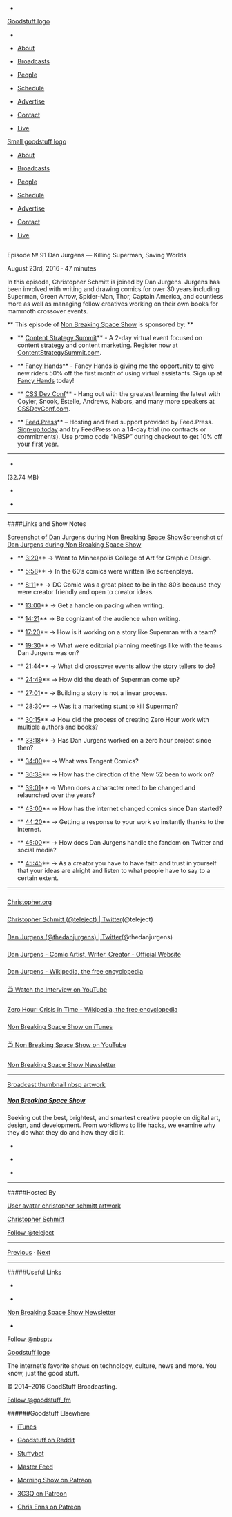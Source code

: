 

-
[Goodstuff logo](http://www.goodstuff.fm/)[](/assets/goodstuff_logo-17c1fe6f378352de5d7345f76152130b.svg)

-


-  [About](/about)

-  [Broadcasts](/broadcasts)

-  [People](/people)

-  [Schedule](/schedule)

-  [Advertise](/advertise)

-  [Contact](/contact)

-  [Live](/live)


[Small goodstuff logo](http://www.goodstuff.fm/)[](/assets/small_goodstuff_logo-bf032e72b9ec41494f4d90905f1ad619.svg)


-  [About](/about)

-  [Broadcasts](/broadcasts)

-  [People](/people)

-  [Schedule](/schedule)

-  [Advertise](/advertise)

-  [Contact](/contact)

-  [Live](/live)


##
Episode № 91
Dan Jurgens — Killing Superman, Saving Worlds


August 23rd, 2016
&middot;
47
minutes


In this episode, Christopher Schmitt is joined by Dan Jurgens. Jurgens has been involved with writing and drawing comics for over 30 years including Superman, Green Arrow, Spider-Man, Thor, Captain America, and countless more as well as managing fellow creatives working on their own books for mammoth crossover events.


**
This episode of
[Non Breaking Space Show](/nbsp)
is sponsored by:
**


- ** [Content Strategy Summit](http://ContentStrategySummit.com?utm_source=nbsptv91&utm_medium=podcast&utm_campaign=cssummit2016)** - A 2-day virtual event focused on content strategy and content marketing. Register now at  [ContentStrategySummit.com](http://ContentStrategySummit.com?utm_source=nbsptv91&utm_medium=podcast&utm_campaign=cssummit2016).

- ** [Fancy Hands](http://christopher.org/fancyhands)** - Fancy Hands is giving me the opportunity to give new riders 50% off the first month of using virtual assistants. Sign up at  [Fancy Hands](http://christopher.org/fancyhands) today!

- ** [CSS Dev Conf](http://cssdevconf.com/?utm_source=nbsptv91&utm_medium=podcast&utm_campaign=cssdevconf2016)** - Hang out with the greatest learning the latest with Coyier, Snook, Estelle, Andrews, Nabors, and many more speakers at  [CSSDevConf.com](http://cssdevconf.com/?utm_source=nbsptv91&utm_medium=podcast&utm_campaign=cssdevconf2016).

- ** [Feed.Press](http://feed.press/nbsp)** – Hosting and feed support provided by Feed.Press.  [Sign-up today](http://feed.press/nbsp) and try FeedPress on a 14-day trial (no contracts or commitments). Use promo code &ldquo;NBSP&rdquo; during checkout to get 10% off your first year.


------------------------------


-
[](http://podcasts-1.feedpress.co/10609/nbsp-91.mp3)(32.74 MB)

-
[](http://twitter.com/intent/tweet?text=Non%20Breaking%20Space%20Show%20%E2%84%96%2091%20on%20@goodstuff_fm%20-%20http://goodstuff.fm/nbsp/91)

-
[](http://www.facebook.com/sharer/sharer.php?u=http://goodstuff.fm/nbsp/91)


------------------------------


####Links and Show Notes


[Screenshot of Dan Jurgens during Non Breaking Space Show](http://goodstuff.fm/nbsp/91)[Screenshot of Dan Jurgens during Non Breaking Space Show](https://i.ytimg.com/vi/RygzkwRd2Xc/maxresdefault.jpg)


- ** [3:20](#t=3:00)** → Went to Minneapolis College of Art for Graphic Design.

- ** [5:58](#t=5:58)** → In the 60&rsquo;s comics were written like screenplays.

- ** [8:11](#t=8:11)** → DC Comic was a great place to be in the 80&rsquo;s because they were creator friendly and open to creator ideas.

- ** [13:00](#t=13:00)** → Get a handle on pacing when writing.

- ** [14:21](#t=14:21)** → Be cognizant of the audience when writing.

- ** [17:20](#t=17:20)** → How is it working on a story like Superman with a team?

- ** [19:30](#t=19:30)** → What were editorial planning meetings like with the teams Dan Jurgens was on?

- ** [21:44](#t=21:44)** → What did crossover events allow the story tellers to do?

- ** [24:49](#t=24:49)** → How did the death of Superman come up?

- ** [27:01](#t=27:01)** → Building a story is not a linear process.

- ** [28:30](#t=28:30)** → Was it a marketing stunt to kill Superman?

- ** [30:15](#t=30:15)** → How did the process of creating Zero Hour work with multiple authors and books?

- ** [33:18](#t=33:18)** → Has Dan Jurgens worked on a zero hour project since then?

- ** [34:00](#t=34:00)** → What was Tangent Comics?

- ** [36:38](#t=36:38)** → How has the direction of the New 52 been to work on?

- ** [39:01](#t=39:01)** → When does a character need to be changed and relaunched over the years?

- ** [43:00](#t=43:00)** → How has the internet changed comics since Dan started?

- ** [44:20](#t=44:20)** → Getting a response to your work so instantly thanks to the internet.

- ** [45:00](#t=45:00)** → How does Dan Jurgens handle the fandom on Twitter and social media?

- ** [45:45](#t=45:45)** → As a creator you have to have faith and trust in yourself that your ideas are alright and listen to what people have to say to a certain extent.


------------------------------


#####
[Christopher.org](http://christopher.org/)


#####
[Christopher Schmitt (@teleject) | Twitter](http://twitter.com/teleject)(@teleject)


#####
[Dan Jurgens (@thedanjurgens) | Twitter](https://twitter.com/thedanjurgens)(@thedanjurgens)


#####
[Dan Jurgens - Comic Artist, Writer, Creator - Official Website](http://danjurgens.com/)


#####
[Dan Jurgens - Wikipedia, the free encyclopedia](https://en.wikipedia.org/wiki/Dan_Jurgens)


#####
[📺   Watch the Interview on YouTube](https://www.youtube.com/watch?v=RygzkwRd2Xc)


#####
[Zero Hour: Crisis in Time - Wikipedia, the free encyclopedia](https://en.wikipedia.org/wiki/Zero_Hour:_Crisis_in_Time)


#####
[Non Breaking Space Show on iTunes](http://apple.co/1OfKoVC)


#####
[📺 Non Breaking Space Show on YouTube](http://bit.ly/NBSPtvYouTube)


#####
[Non Breaking Space Show Newsletter](http://newsletter.nonbreakingspace.tv)


------------------------------


[Broadcast thumbnail nbsp artwork](/nbsp)[](https://goodstuffs3.s3.amazonaws.com/uploads/broadcast/image/19/broadcast_thumbnail_nbsp_artwork.png)

##### [Non Breaking Space Show](/nbsp)


Seeking out the best, brightest, and smartest creative people on digital art, design, and development. From workflows to life hacks, we examine why they do what they do and how they did it.

-
[](http://itunes.apple.com/us/podcast/the-non-breaking-space-show/id507162981)

-
[](http://feeds.goodstuff.fm/nbsp)

-
[](mailto:chris@goodstuff.fm?cc=sponsorship%40goodstuff.fm&subject=%5BGoodStuff%20FM%5D%20Sponsorship%20Inquiry%20for%20Non%20Breaking%20Space%20Show)


------------------------------


#####Hosted By


[User avatar christopher schmitt artwork](/people/christopher-schmitt)[](https://goodstuffs3.s3.amazonaws.com/uploads/user/avatar/20/user_avatar_christopher-schmitt_artwork.png)

[Christopher Schmitt](/people/christopher-schmitt)


[Follow @teleject](https://twitter.com/teleject)


------------------------------


[Previous](/nbsp/90)
&middot;
[Next](/nbsp/92)


------------------------------


#####Useful Links

-
[](mailto:chris@goodstuff.fm?subject=%5BGoodstuff%20FM%5D%20Feedback%20for%20Non%20Breaking%20Space%20Show)

-
[Non Breaking Space Show Newsletter](http://www.goodstuff.fm/nbsp/newsletter)


-
[Follow @nbsptv](https://twitter.com/nbsptv)


[Goodstuff logo](http://www.goodstuff.fm/)[](/assets/goodstuff_logo-17c1fe6f378352de5d7345f76152130b.svg)


The internet’s favorite shows on technology, culture, news and more. You know, just the good stuff.


&copy; 2014&ndash;2016 GoodStuff Broadcasting.

[Follow @goodstuff_fm](https://twitter.com/goodstufffm)


######Goodstuff Elsewhere

-  [iTunes](https://itunes.apple.com/us/artist/goodstuff-fm/id843385597?mt=2)

-  [Goodstuff on Reddit](https://www.reddit.com/r/Goodstuff_fm/)

-  [Stuffybot](http://stuffybot.goodstuff.fm)

-  [Master Feed](/master/feed)

-  [Morning Show on Patreon](https://www.patreon.com/morningshow)

-  [3G3Q on Patreon](https://www.patreon.com/3g3q)

-  [Chris Enns on Patreon](https://www.patreon.com/ichris)
